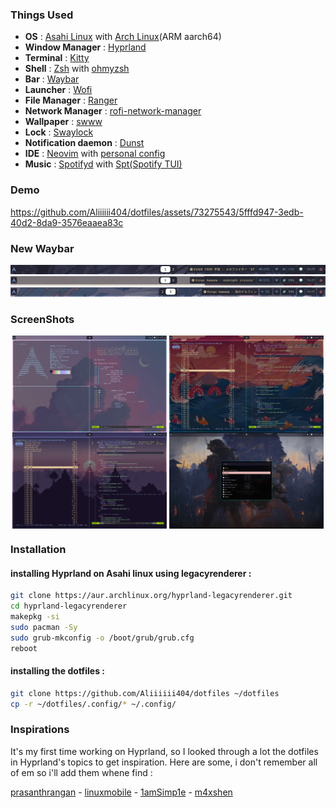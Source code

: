 ### Things Used

- **OS** : [Asahi Linux](https://asahilinux.org/) with [Arch Linux](https://archlinux.org/)(ARM aarch64)
- **Window Manager** : [Hyprland](https://github.com/hyprwm/Hyprland)
- **Terminal** : [Kitty](https://github.com/kovidgoyal/kitty)
- **Shell** : [Zsh](https://www.zsh.org/) with [ohmyzsh](https://github.com/ohmyzsh/ohmyzsh)
- **Bar** : [Waybar](https://github.com/Alexays/Waybar)
- **Launcher** : [Wofi](https://hg.sr.ht/~scoopta/wofi)
- **File Manager** : [Ranger](https://github.com/ranger/ranger) 
- **Network Manager** : [rofi-network-manager](https://github.com/P3rf/rofi-network-manager)
- **Wallpaper** : [swww](https://github.com/Horus645/swww)
- **Lock** : [Swaylock](https://github.com/swaywm/swaylock)
- **Notification daemon** : [Dunst](https://github.com/dunst-project/dunst)
- **IDE** : [Neovim](https://github.com/neovim/neovim) with [personal config](https://github.com/Aliiiiii404/Neovim-config/tree/main)
- **Music** : [Spotifyd](https://github.com/Spotifyd/spotifyd) with [Spt(Spotify TUI)](https://github.com/Rigellute/spotify-tui)
### Demo
https://github.com/Aliiiiii404/dotfiles/assets/73275543/5fffd947-3edb-40d2-8da9-3576eaaea83c

### New Waybar
![Image Alt Text](https://github.com/Aliiiiii404/dotfiles/blob/main/screenshots/waybar-1.png)
![Image Alt Text](https://github.com/Aliiiiii404/dotfiles/blob/main/screenshots/waybar-2.png)
![Image Alt Text](https://github.com/Aliiiiii404/dotfiles/blob/main/screenshots/waybar-3.png)

### ScreenShots
<p align="center">
    <img align="center" width="49%" src="https://github.com/Aliiiiii404/dotfiles/blob/main/screenshots/1.png" /> <img align="center" width="49%" src="https://github.com/Aliiiiii404/dotfiles/blob/main/screenshots/3.png" />
    <img align="center" width="49%" src="https://github.com/Aliiiiii404/dotfiles/blob/main/screenshots/4.png" /> <img align="center" width="49%" src="https://github.com/Aliiiiii404/dotfiles/blob/main/screenshots/5.png" />
</p>

### Installation

#### installing Hyprland on Asahi linux using legacyrenderer : 
```bash
git clone https://aur.archlinux.org/hyprland-legacyrenderer.git
cd hyprland-legacyrenderer
makepkg -si
sudo pacman -Sy
sudo grub-mkconfig -o /boot/grub/grub.cfg
reboot
```
#### installing the dotfiles : 
```bash
git clone https://github.com/Aliiiiii404/dotfiles ~/dotfiles
cp -r ~/dotfiles/.config/* ~/.config/
```

### Inspirations
It's my first time working on Hyprland, so I looked through a lot the dotfiles in Hyprland's topics to get inspiration. Here are some, i don't remember all of em so i'll add them whene find :

[prasanthrangan](https://github.com/prasanthrangan/hyprdots) - [linuxmobile](https://github.com/linuxmobile/hyprland-dots) - [1amSimp1e](https://github.com/1amSimp1e/dots) - [m4xshen](https://github.com/m4xshen/dotfiles)


